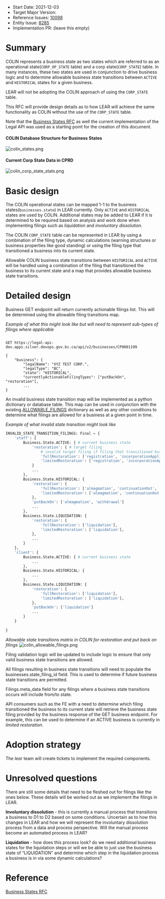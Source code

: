 - Start Date: 2021-12-03
- Target Major Version: 
- Reference Issues: [10098](https://github.com/bcgov/entity/issues/4797)
- Entity Issue: [8285](https://github.com/bcgov/entity/issues/14691)
- Implementation PR: (leave this empty)

# Summary

COLIN represents a business state as two states which are referred to as an operational state(`CORP_OP_STATE` table) and a corp state(`CORP_STATE`) table.  In many instances, these two states are used in conjunction to drive business logic and to determine allowable business state transitions between `ACTIVE` and `HISTORICAL` states for a given business.

LEAR will not be adopting the COLIN approach of using the `CORP_STATE` table.  

This RFC will provide design details as to how LEAR will achieve the same functionality as COLIN without the use of the `CORP_STATE` table.

Note that the [Business States RFC](rfc-business-states.md) as well the current implementation of the Legal API was used as a starting point for the creation of this document.

#### COLIN Database Structure for Business States
![colin_states.png](rfc-colin-states-mapping-to-lear/colin_states.png)

#### Current Corp State Data in CPRD
![colin_corp_state_stats.png](rfc-colin-states-mapping-to-lear/colin_corp_state_stats.png)


# Basic design

The COLIN operational states can be mapped 1-1 to the business states(`businesses.state`) in LEAR currently.  Only `ACTIVE` and `HISTORICAL` states are used by COLIN.  Additional states may be added to LEAR if it is determined to be required based on analysis and work done when implementing filings such as _liquidation_ and _involuntary dissolution_.

The COLIN `CORP_STATE` table can be represented in LEAR by using a combination of the filing type, dynamic calculations (warning structures or business properties like good standing) or using the filing type that transitioned a business into its current state.

Allowable COLIN business state transitions between `HISTORICAL` and `ACTIVE` will be handled using a combination of the filing that transitioned the business to its current state and a map that provides allowable business state transitions.

# Detailed design

Business GET endpoint will return currently actionable filings list.  This will be determined using the allowable filing transitions map.

_Example of what this might look like but will need to represent sub-types of filings where applicable_
``` http request

GET https://legal-api-dev.apps.silver.devops.gov.bc.ca/api/v2/businesses/CP0001199

{
    "business": {
        "legalName": "XYZ TEST CORP.",
        "legalType": "BC",
        "state": "HISTORICAL",
        "currentlyActionableFilingTypes": ["putBackOn", "restoration"],
        ...
}
```

An invalid business state transition map will be implemented as a python dictionary or database table.  This map can be used in conjunction with the existing [ALLOWABLE_FILINGS](https://github.com/bcgov/lear/blob/e850f9a22672910db6e4ceb2f1ddb9437541a86f/legal-api/src/legal_api/services/authz.py#L96) dictionary as well as any other conditions to determine what filings are allowed for a business at a given point in time.

_Example of what invalid state transition might look like_
``` python
INVALID_STATE_TRANSITION_FILINGS: Final = {
    'staff': {
        Business.State.ACTIVE: { # current business state
            'restoration': { # target filing
                # invalid target filing if filing that transitioned business to its current state is in list
                'fullRestoration': ['registration', 'incorporationApplication'], 
                'limitedRestoration': ['registration', 'incorporationApplication'], 
            }
            ...
        },
        Business.State.HISTORICAL: {
            'restoration': { 
                'fullRestoration': ['almagmation', 'continuationOut', 'continuationIn'], 
                'limitedRestoration': ['almagmation', 'continuationOut', 'continuationIn'],
            },
            'putBackOn': ['almagmation', 'withdrawal']
            ...
        },
        Business.State.LIQUIDATION: {
            'restoration': {
                'fullRestoration': ['liquidation'], 
                'limitedRestoration': ['liquidation'], 
            },
            ...
        }
    },
    'client': {
        Business.State.ACTIVE: { # current business state
            ...
        },
        Business.State.HISTORICAL: {
            ...
        },
        Business.State.LIQUIDATION: {
            'restoration': {
                'fullRestoration': ['liquidation'], 
                'limitedRestoration': ['liquidation'], 
            },
            'putBackOn': ['liquidation']
            ...
        }
    }        
    
}
```

_Allowable state transitions matrix in COLIN for restoration and put back on filings_
![colin_allowable_filings.png](rfc-colin-states-mapping-to-lear/colin_allowable_filings.png)

Filing validation logic will be updated to include logic to ensure that only valid business state transitions are allowed. 

All filings resulting in business state transitions will need to populate the businesses.state_filing_id field.  This is used to determine if future business state transitions are permitted.

Filings.meta_data field for any filings where a business state transitions occurs will include from/to state.

API consumers such as the FE with a need to determine which filing transitioned the business to its current state will retrieve the business state filing provided by the business response of the GET business endpoint.  For example, this can be used to determine if an ACTIVE business is currently in _limited restoration_.

# Adoption strategy

The _lear_ team will create tickets to implement the required components.

# Unresolved questions

There are still some details that need to be fleshed out for filings like the ones below. These details will be worked out as we implement the filings in LEAR.

**Involuntary dissolution** - this is currently a manual process that transitions a business to D1 to D2 based on some conditions. Uncertain as to how this changes in LEAR and how we will represent the involuntary dissolution process from a data and process perspective. Will the manual process become an automated process in LEAR?

**Liquidation** - how does this process look? do we need additional business states for the liquidation steps or will we be able to just use the business state of “LIQUIDATION” and determine which step in the liquidation process a business is in via some dynamic calculations?


# Reference

[Business States RFC](rfc-business-states.md)
